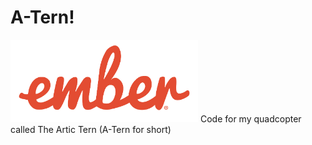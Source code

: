 # A-Tern!    
<a href="https://emberjs.com"><img width="300" src="https://raw.githubusercontent.com/emberjs/website/master/source/images/brand/ember_Ember-Light.png"></a>
Code for my quadcopter called The Artic Tern (A-Tern for short)
